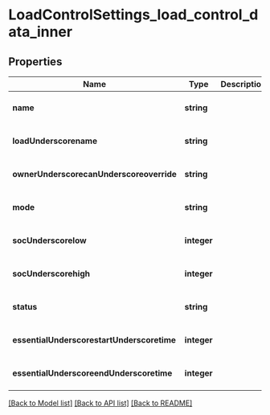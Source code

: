 # LoadControlSettings_load_control_data_inner

## Properties
Name | Type | Description | Notes
------------ | ------------- | ------------- | -------------
**name** | **string** |  | [optional] [default to null]
**loadUnderscorename** | **string** |  | [optional] [default to null]
**ownerUnderscorecanUnderscoreoverride** | **string** |  | [optional] [default to null]
**mode** | **string** |  | [optional] [default to null]
**socUnderscorelow** | **integer** |  | [optional] [default to null]
**socUnderscorehigh** | **integer** |  | [optional] [default to null]
**status** | **string** |  | [optional] [default to null]
**essentialUnderscorestartUnderscoretime** | **integer** |  | [optional] [default to null]
**essentialUnderscoreendUnderscoretime** | **integer** |  | [optional] [default to null]

[[Back to Model list]](../README.md#documentation-for-models) [[Back to API list]](../README.md#documentation-for-api-endpoints) [[Back to README]](../README.md)


